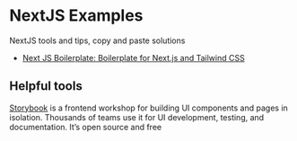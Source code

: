 # NextJS Examples

NextJS tools and tips, copy and paste solutions

- [Next JS Boilerplate: Boilerplate for Next.js and Tailwind CSS](./nextjs-headfirst)

## Helpful tools

[Storybook](https://storybook.js.org/) is a frontend workshop for building UI components and pages in isolation. Thousands of teams use it for UI development, testing, and documentation. It’s open source and free
